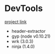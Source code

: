 # DevTools

[project link](http://git.xiaomi.com:8088/#/admin/projects/miliao/devtools)

* header-extractor
* gyp (node v0.10.21)
* wrk (3.0.3)
* ninja (1.4.0)
